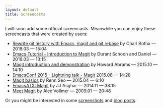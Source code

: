 ```yaml
---
layout: default
title: Screencasts
---
```


I will soon add some official screencasts.  Meanwhile you can enjoy
these screencasts that were created by users:

* [Rewrite git history with Emacs, magit and git rebase](https://www.youtube.com/watch?v=mtliRYQd0j4) by Charl Botha &mdash; 2016.03 &mdash; 15:04
* [Emacs Tutorial - Introduction to Magit](https://www.youtube.com/watch?v=LDafmAJa-4w) by Durant Schoon and Daniel &mdash; 2016.03 &mdash; 13:15
* [Magit introduction and demonstration](https://www.youtube.com/watch?v=vQO7F2Q9DwA) by Howard Abrams &mdash; 2015.10 &mdash; 14:10
* [EmacsConf 2015 - Lightning talk - Magit](https://www.youtube.com/watch?v=4ccCNQaTJ10) 2015.08 &mdash; 14:28
* [Magit basics](https://www.youtube.com/watch?v=zobx3T7hGNA) by Renn Seo &mdash; 2015.04 &mdash; 6:10
* [EmacsATX: Magit](https://www.youtube.com/watch?v=VO7xj2ArpZw) by JJ Asghar &mdash; 2014.11 &mdash; 38:15
* [Meet Magit](https://vimeo.com/2871241) by Alex Vollmer &mdash; 2009.01 &mdash; 20:48

Or you might be interested in some [screenshots](/screenshots)
and [blog posts](/blogs).
